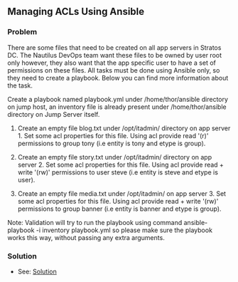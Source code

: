 ## Managing ACLs Using Ansible

### Problem

There are some files that need to be created on all app servers in Stratos DC. The Nautilus DevOps team want these files
to be owned by user root only however, they also want that the app specific user to have a set of permissions on these
files. All tasks must be done using Ansible only, so they need to create a playbook. Below you can find more information
about the task.

Create a playbook named playbook.yml under /home/thor/ansible directory on jump host, an inventory file is already
present under /home/thor/ansible directory on Jump Server itself.

1. Create an empty file blog.txt under /opt/itadmin/ directory on app server 1. Set some acl properties for this file.
   Using acl provide read '(r)' permissions to group tony (i.e entity is tony and etype is group).


2. Create an empty file story.txt under /opt/itadmin/ directory on app server 2. Set some acl properties for this file.
   Using acl provide read + write '(rw)' permissions to user steve (i.e entity is steve and etype is user).


3. Create an empty file media.txt under /opt/itadmin/ on app server 3. Set some acl properties for this file. Using acl
   provide read + write '(rw)' permissions to group banner (i.e entity is banner and etype is group).

Note: Validation will try to run the playbook using command ansible-playbook -i inventory playbook.yml so please make
sure the playbook works this way, without passing any extra arguments.

### Solution

- See: [Solution](./playbook.yaml)
